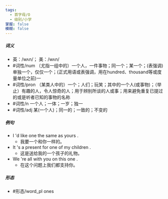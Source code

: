 ```yaml
---
tags:
  - 首字母/O
  - 级别/小学
掌握: false
模糊: false
---
```

##### 词义
- 英：/wʌn/； 美：/wʌn/
- #词性/num  （尤指一组中的）一个人，一件事物；同一个；某一个；(表强调)单独一个，仅仅一个；(正式用语或表强调，用在hundred、thousand等或度量单位之前)一
- #词性/pron  （某类人中的）一个；人们；玩笑；其中的一个人(或事物)；（举止）有趣的人，令人惊奇的人；用于辨别所谈的人或事；用来避免重复已提过的或是听者已知的事物的名称
- #词性/n  一个人；一体；一岁；独一
- #词性/adj  某(一个人)；同一的；一致的；不变的
##### 例句
- I 'd like one the same as yours .
	- 我要一个和你一样的。
- It 's a present for one of my children .
	- 这是送给我的一个孩子的礼物。
- We 're all with you on this one .
	- 在这个问题上我们都支持你。
##### 形态
- #形态/word_pl ones
